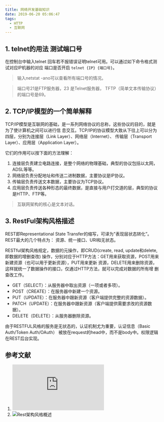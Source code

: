 ```yaml
---
title: 网络开发基础知识
date: 2019-06-20 05:06:47
tags:
  - HTTP
  - 互联网
---
```


## 1. telnet的用法 测试端口号

在控制台中输入telnet 回车若不报错误证明telnet可用。可以通过如下命令格式测试对应IP机器的对应
端口是否开启 `telnet {IP} {端口号}`。

<!--more-->

> 输入netstat -ano可以查看所有端口号的情况。

> 端口号21是FTP服务器，23 是Telnet服务器， TFTP（简单文本传输协议）的端口号是69。

## 2. TCP/IP模型的一个简单解释

TCP/IP模型是互联网的基础，是一系列网络协议的总称，这些协议的目的，就是为了使计算机之间可以进行信
息交互。TCP/IP的协议模型大致从下往上可以分为四层，分别为连接层（Link Layer）、网络层（Internet）、
传输层（Transport Layer）、应用层（Application Layer）。

它们的作用可以按下面的方法理解：

1. 连接层负责建立电路连接，是整个网络的物理基础，典型的协议包括以太网，ADSL等等。
2. 网络层负责分配地址和传送二进制数据，主要协议是IP协议。
3. 传输层负责传送文本数据，主要协议为TCP协议。
4. 应用层负责传送各种形态的最终数据，是直接与用户打交道的层，典型的协议是HTTP、FTP等。

> 互联网架构的核心是文本对话。

## 3. RestFul架构风格描述

REST即Representational State Transfer的缩写，可译为"表现层状态转化”。REST最大的几个特点为：
资源、统一接口、URI和无状态。

RESTful架构风格规定，数据的元操作，即CRUD(create, read, update和delete,即数据的增删查改)
操作，分别对应于HTTP方法：GET用来获取资源，POST用来新建资源（也可以用于更新资源），PUT用来更新
资源，DELETE用来删除资源，这样就统一了数据操作的接口，仅通过HTTP方法，就可以完成对数据的所有增
删查改工作。

 * GET（SELECT）：从服务器中取出资源（一项或者多项）。
 * POST（CREATE）：在服务器中新建一个资源。
 * PUT（UPDATE）：在服务器中跟新资源（客户端提供完整的资源数据）。
 * PATCH（UPDATE）：在服务器中跟新资源（客户端提供需要求改的资源数据）。
 * DELETE（DELETE）：从服务器删除资源。

由于RESTFUL风格的服务是无状态的，认证机制尤为重要，认证信息（Basic Auth/Token Auth/OAuth）
被放在request的head中，而不是body中。权限逻辑在REST后台实现。


## 参考文献

1. ![TCP/IP模型的一个简单解释](http://www.ruanyifeng.com/blog/2009/03/tcp-ip_model.html)
2. ![Rest架构风格概述](https://blog.igevin.info/posts/restful-architecture-in-general/)
